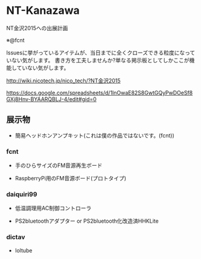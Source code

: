# NT-Kanazawa
NT金沢2015への出展計画

※@fcnt

Issuesに挙がっているアイテムが、当日までに全くクローズできる粒度になっていない気がします。
書き方を工夫しませんか?単なる掲示板としてしかここが機能していない気がします。

http://wiki.nicotech.jp/nico_tech/?NT金沢2015

https://docs.google.com/spreadsheets/d/1lnOwaE82S8GwtGQyPwDOeSf8GXj8Hnv-BYAARQBLJ-4/edit#gid=0


## 展示物

* 簡易ヘッドホンアンプキット(これは僕の作品ではないです。(fcnt))

### fcnt
* 手のひらサイズのFM音源再生ボード

* RaspberryPi用のFM音源ボード(プロトタイプ)

### daiquiri99
* 低温調理用AC制御コントローラ

* PS2bluetoothアダプター or PS2bluetooth化改造済HHKLite

### dictav

* loltube
